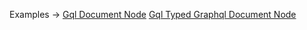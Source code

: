 <p class="ExampleLinks">Examples <span class="ExampleLinksTitleSeparator">-></span> <a href="../../examples/gql/gql-document-node">Gql Document Node</a> <span class="ExampleLinksSeparator"></span> <a href="../../examples/gql/gql-typed-graphql-document-node">Gql Typed Graphql Document Node</a></p>
